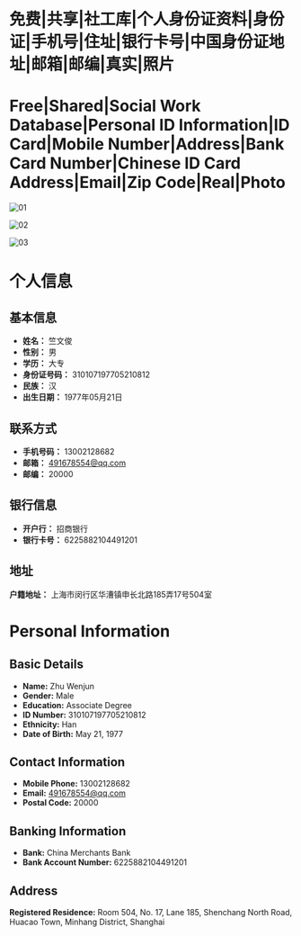 # 免费|共享|社工库|个人身份证资料|身份证|手机号|住址|银行卡号|中国身份证地址|邮箱|邮编|真实|照片
# Free|Shared|Social Work Database|Personal ID Information|ID Card|Mobile Number|Address|Bank Card Number|Chinese ID Card Address|Email|Zip Code|Real|Photo


![01](https://github.com/user-attachments/assets/39ba8ca8-a0d5-499f-b861-264a172b072b)

![02](https://github.com/user-attachments/assets/826f4fd5-ec16-4761-8452-d16975520532)

![03](https://github.com/user-attachments/assets/df479b7f-14bd-437c-a571-462056c695fb)

# 个人信息

## 基本信息
- **姓名：** 竺文俊
- **性别：** 男
- **学历：** 大专
- **身份证号码：** 310107197705210812
- **民族：** 汉
- **出生日期：** 1977年05月21日

## 联系方式
- **手机号码：** 13002128682
- **邮箱：** 491678554@qq.com
- **邮编：** 20000

## 银行信息
- **开户行：** 招商银行
- **银行卡号：** 6225882104491201

## 地址
**户籍地址：** 上海市闵行区华漕镇申长北路185弄17号504室




# Personal Information

## Basic Details
- **Name:** Zhu Wenjun
- **Gender:** Male
- **Education:** Associate Degree
- **ID Number:** 310107197705210812
- **Ethnicity:** Han
- **Date of Birth:** May 21, 1977

## Contact Information
- **Mobile Phone:** 13002128682
- **Email:** 491678554@qq.com
- **Postal Code:** 20000

## Banking Information
- **Bank:** China Merchants Bank
- **Bank Account Number:** 6225882104491201

## Address
**Registered Residence:** Room 504, No. 17, Lane 185, Shenchang North Road, Huacao Town, Minhang District, Shanghai
